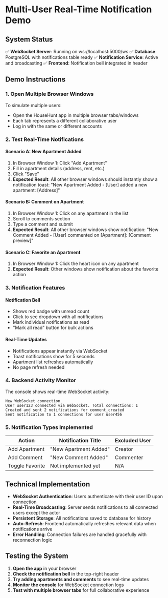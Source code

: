 # Multi-User Real-Time Notification Demo

## System Status
✅ **WebSocket Server**: Running on ws://localhost:5000/ws
✅ **Database**: PostgreSQL with notifications table ready
✅ **Notification Service**: Active and broadcasting
✅ **Frontend**: Notification bell integrated in header

## Demo Instructions

### 1. Open Multiple Browser Windows
To simulate multiple users:
- Open the HouseHunt app in multiple browser tabs/windows
- Each tab represents a different collaborative user
- Log in with the same or different accounts

### 2. Test Real-Time Notifications

#### **Scenario A: New Apartment Added**
1. In Browser Window 1: Click "Add Apartment"
2. Fill in apartment details (address, rent, etc.)
3. Click "Save"
4. **Expected Result**: All other browser windows should instantly show a notification toast: "New Apartment Added - [User] added a new apartment: [Address]"

#### **Scenario B: Comment on Apartment** 
1. In Browser Window 1: Click on any apartment in the list
2. Scroll to comments section 
3. Type a comment and submit
4. **Expected Result**: All other browser windows show notification: "New Comment Added - [User] commented on [Apartment]: [Comment preview]"

#### **Scenario C: Favorite an Apartment**
1. In Browser Window 1: Click the heart icon on any apartment
2. **Expected Result**: Other windows show notification about the favorite action

### 3. Notification Features

#### **Notification Bell**
- Shows red badge with unread count
- Click to see dropdown with all notifications
- Mark individual notifications as read
- "Mark all read" button for bulk actions

#### **Real-Time Updates**
- Notifications appear instantly via WebSocket
- Toast notifications show for 5 seconds
- Apartment list refreshes automatically
- No page refresh needed

### 4. Backend Activity Monitor

The console shows real-time WebSocket activity:
```
New WebSocket connection
User user123 connected via WebSocket. Total connections: 1
Created and sent 2 notifications for comment_created
Sent notification to 1 connections for user user456
```

### 5. Notification Types Implemented

| Action | Notification Title | Excluded User |
|--------|-------------------|---------------|
| Add Apartment | "New Apartment Added" | Creator |
| Add Comment | "New Comment Added" | Commenter |
| Toggle Favorite | Not implemented yet | N/A |

## Technical Implementation

- **WebSocket Authentication**: Users authenticate with their user ID upon connection
- **Real-Time Broadcasting**: Server sends notifications to all connected users except the actor
- **Persistent Storage**: All notifications saved to database for history
- **Auto-Refresh**: Frontend automatically refreshes relevant data when notifications arrive
- **Error Handling**: Connection failures are handled gracefully with reconnection logic

## Testing the System

1. **Open the app** in your browser
2. **Check the notification bell** in the top-right header
3. **Try adding apartments and comments** to see real-time updates
4. **Monitor the console** for WebSocket connection logs
5. **Test with multiple browser tabs** for full collaborative experience